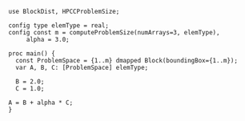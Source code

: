     use BlockDist, HPCCProblemSize;

    config type elemType = real;
    config const m = computeProblemSize(numArrays=3, elemType),
         alpha = 3.0;
         
    proc main() {
      const ProblemSpace = {1..m} dmapped Block(boundingBox={1..m});
      var A, B, C: [ProblemSpace] elemType;
      
      B = 2.0;
      C = 1.0;
      
    A = B + alpha * C;
    }

